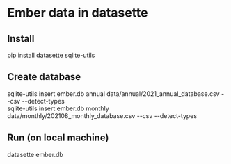 # Ember data in datasette

## Install

pip install datasette sqlite-utils

## Create database

sqlite-utils insert ember.db annual data/annual/2021_annual_database.csv --csv  --detect-types  
sqlite-utils insert ember.db monthly data/monthly/202108_monthly_database.csv --csv --detect-types

## Run (on local machine)

datasette ember.db
